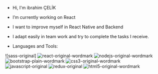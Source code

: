 -  Hi, I'm ibrahim ÇELİK
-  I’m currently working on React
-  I want to improve myself in React Native and Backend
-  I adapt easily in team work and try to complete the tasks I receive.

-  Languages and Tools:
  
![sass-original]
![react-original-wordmark](https://github.com/ibrahimcelik1804/ibrahimcelik1804/assets/143838077/16f11af8-259d-4d3d-94cd-aec7e71540ac)
![nodejs-original-wordmark](https://github.com/ibrahimcelik1804/ibrahimcelik1804/assets/143838077/801c8c6e-f65a-4a78-b483-6a9f217303c1)
![bootstrap-plain-wordmark](https://github.com/ibrahimcelik1804/ibrahimcelik1804/assets/143838077/e35fba71-c1e5-46ab-9d7f-4543c873f884)
![css3-original-wordmark](https://github.com/ibrahimcelik1804/ibrahimcelik1804/assets/143838077/f2b52233-3bbb-4e2c-aed7-96242e1561ed)
![javascript-original](https://github.com/ibrahimcelik1804/ibrahimcelik1804/assets/143838077/33c8be13-0b58-4ed6-b2dd-eb2991a4cd3c)
![redux-original](https://github.com/ibrahimcelik1804/ibrahimcelik1804/assets/143838077/85dd728b-ae95-48d3-b029-77e6f0f663f8)
![html5-original-wordmark](https://github.com/ibrahimcelik1804/ibrahimcelik1804/assets/143838077/dc32cb2f-c7d9-4441-88e6-98bbe7f4bde0)
